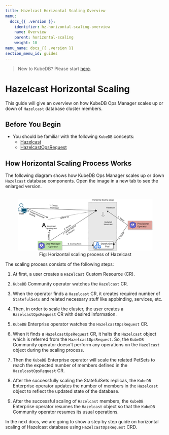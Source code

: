 ```yaml
---
title: Hazelcast Horizontal Scaling Overview
menu:
  docs_{{ .version }}:
    identifier: hz-horizontal-scaling-overview
    name: Overview
    parent: horizontal-scaling
    weight: 10
menu_name: docs_{{ .version }}
section_menu_id: guides
---
```


> New to KubeDB? Please start [here](/docs/README.md).

# Hazelcast Horizontal Scaling

This guide will give an overview on how KubeDB Ops Manager scales up or down of `Hazelcast` database cluster members.

## Before You Begin

- You should be familiar with the following `KubeDB` concepts:
  - [Hazelcast](/docs/guides/hazelcast/concepts/hazelcast.md)
  - [HazelcastOpsRequest](/docs/guides/hazelcast/concepts/hazelcast-opsrequest.md)

## How Horizontal Scaling Process Works

The following diagram shows how KubeDB Ops Manager scales up or down `Hazelcast` database components. Open the image in a new tab to see the enlarged version.

<figure align="center">
    <img alt="Horizontal scaling process of Hazelcast" src="/docs/images/day-2-operation/hazelcast/hz-horizontal-scaling.svg">
<figcaption align="center">Fig: Horizontal scaling process of Hazelcast</figcaption>
</figure>

The scaling process consists of the following steps:

1. At first, a user creates a `Hazelcast` Custom Resource (CR).

2. `KubeDB` Community operator watches the `Hazelcast` CR.

3. When the operator finds a `Hazelcast` CR, it creates required number of `StatefulSets` and related necessary stuff like appbinding, services, etc.

4. Then, in order to scale the cluster, the user creates a `HazelcastOpsRequest` CR with desired information.

5. `KubeDB` Enterprise operator watches the `HazelcastOpsRequest` CR.

6. When it finds a `HazelcastOpsRequest` CR, it halts the `Hazelcast` object which is referred from the `HazelcastOpsRequest`. So, the `KubeDB` Community operator doesn't perform any operations on the `Hazelcast` object during the scaling process.  

7. Then the `KubeDB` Enterprise operator will scale the related PetSets to reach the expected number of members defined in the `HazelcastOpsRequest` CR.

8. After the successfully scaling the StatefulSets replicas, the `KubeDB` Enterprise operator updates the number of members in the `Hazelcast` object to reflect the updated state of the database.

9. After the successful scaling of `Hazelcast` members, the `KubeDB` Enterprise operator resumes the `Hazelcast` object so that the `KubeDB` Community operator resumes its usual operations.

In the next docs, we are going to show a step by step guide on horizontal scaling of Hazelcast database using `HazelcastOpsRequest` CRD.
